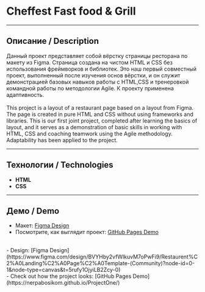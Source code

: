 # Cheffest Fast food & Grill
___

## Описание / Description
Данный проект представляет собой вёрстку страницы ресторана по макету из Figma. Страница создана на чистом HTML и CSS без использования фреймворков и библиотек. Это наш первый совместный проект, выполненный после изучения основ вёрстки, и он служит демонстрацией базовых навыков работы с HTML,CSS и тренеровкой командной работы по методологии Agile. К проекту применена адаптивность.<br><br>
This project is a layout of a restaurant page based on a layout from Figma. The page is created in pure HTML and CSS without using frameworks and libraries. This is our first joint project, completed after learning the basics of layout, and it serves as a demonstration of basic skills in working with HTML, CSS and coaching teamwork using the Agile methodology. Adaptability has been applied to the project.

---

## Технологии / Technologies
- **HTML**
- **CSS**

---

## Демо / Demo
- Макет: [Figma Design](https://www.figma.com/design/BVYHby2vfWlkuvM7oPwFi9/Restaurent%C2%A0Landing%C2%A0Page%C2%A0Template-(Community)?node-id=0-1&node-type=canvas&t=5rufy1OjyiLB2Zcy-0)  <br>
- Посмотрите, как выглядит проект: [GitHub Pages Demo](https://nerpabosikom.github.io/ProjectOne/)  <br>
<br>
- Design: [Figma Design](https://www.figma.com/design/BVYHby2vfWlkuvM7oPwFi9/Restaurent%C2%A0Landing%C2%A0Page%C2%A0Template-(Community)?node-id=0-1&node-type=canvas&t=5rufy1OjyiLB2Zcy-0)  <br>
- Check out how the project looks: [GitHub Pages Demo](https://nerpabosikom.github.io/ProjectOne/)
